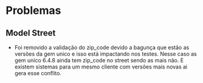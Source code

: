 # Problemas

## Model Street

- Foi removido a validação do zip_code devido a bagunça que estão as versões da gem unico e isso está impactando
nos testes. Nesse caso as gem unico 6.4.8 ainda tem zip_code no street sendo as mais não. E existem sistemas para
um mesmo cliente com versões mais novas ai gera esse conflito.